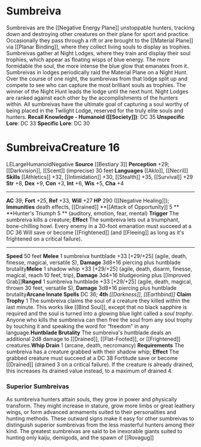 ﻿---
ac: '39'
alignment: LE
all_resistance: null
burrow_speed: null
charisma: '+4'
climb_speed: null
constitution: '+3'
creature_ability:
- Attack of Opportunity
- Claim Trophy
- Huntblade Brutality
- Hunter's Triumph
- Whip Drain
creature_family: null
description: 'Sumbreivas are the [[DATABASE/plane/Negative Energy Plane|Negative Energy
  Plane''s]] unstoppable hunters, tracking down and destroying other creatures on
  their plane for sport and practice. Occasionally they pass through a rift or are
  brought to the [[DATABASE/plane/Material Plane|Material Plane]] via [[DATABASE/ritual/Planar
  Binding|planar binding]] , where they collect living souls to display as trophies.<br/><br/>
  Sumbreivas gather at Night Lodges, where they train and display their soul trophies,
  which appear as floating wisps of blue energy. The more formidable the soul, the
  more intense the blue glow that emanates from it. Sumbreivas in lodges periodically
  raid the Material Plane on a Night Hunt. Over the course of one night, the sumbreivas
  from that lodge split up and compete to see who can capture the most brilliant souls
  as trophies. The winner of the Night Hunt leads the lodge until the next hunt.<br/><br/>
  Night Lodges are ranked against each other by the accomplishments of the hunters
  within. All sumbreivas have the ultimate goal of capturing a soul worthy of being
  placed in the Twilight Lodge, reserved for the truly elite souls and hunters.<br/><br/><b><u>Recall
  Knowledge - Humanoid</u> ( [[DATABASE/skill/Society|Society]] )</b>: DC 35<br/><b><u>Unspecific
  Lore</u></b>: DC 33<br/><b><u>Specific Lore</u></b>: DC 30'
dexterity: '+9'
element: null
fly_speed: null
fortitude: '+25'
hardness: null
hp: 290 ( negative healing )
id: '1329'
immunity:
- '[[DATABASE/trait/Death|death]] effects'
- '[[DATABASE/condition/Drained|drained]]'
intelligence: '+6'
land_speed: '50'
language:
- '[[DATABASE/language/Aklo|Aklo]]'
- '[[DATABASE/language/Necril|Necril]]'
level: '16'
max_speed: '50'
name: Sumbreiva
perception: '+29'
rarity: Common
reflex: '+33'
resistance: null
rus_type_level: null
school: null
sense:
- '[[DATABASE/monsterability/Darkvision|greater darkvision]]'
- '[[DATABASE/monsterability/Scent|scent]] (imprecise) 30 feet'
size: Large
skill:
- '[[DATABASE/skill/Athletics|Athletics]] +32'
- '[[DATABASE/skill/Intimidation|Intimidation]] +30'
- '[[DATABASE/skill/Stealth|Stealth]] +35'
- '[[DATABASE/skill/Survival|Survival]] +29'
source: '[[DATABASE/source/Bestiary 3|Bestiary 3]]'
speed:
- 50 feet
spell:
- '[[DATABASE/spell/Darkness|Darkness]]'
- '[[DATABASE/spell/Earthbind|Earthbind]]'
strength: '+8'
strength_req: '8'
strongest_save:
- Reflex
swim_speed: null
trait:
- '[[DATABASE/trait/Humanoid|Humanoid]]'
- '[[DATABASE/trait/Negative|Negative]]'
type: Creature
vision: Greater darkvision
weakest_save:
- Fortitude
weakness: null
will: '+27'
wisdom: '+5'

---
# Sumbreiva

Sumbreivas are the [[Negative Energy Plane]] unstoppable hunters, tracking down and destroying other creatures on their plane for sport and practice. Occasionally they pass through a rift or are brought to the [[Material Plane]] via [[Planar Binding]], where they collect living souls to display as trophies.
 Sumbreivas gather at Night Lodges, where they train and display their soul trophies, which appear as floating wisps of blue energy. The more formidable the soul, the more intense the blue glow that emanates from it. Sumbreivas in lodges periodically raid the Material Plane on a Night Hunt. Over the course of one night, the sumbreivas from that lodge split up and compete to see who can capture the most brilliant souls as trophies. The winner of the Night Hunt leads the lodge until the next hunt.
 Night Lodges are ranked against each other by the accomplishments of the hunters within. All sumbreivas have the ultimate goal of capturing a soul worthy of being placed in the Twilight Lodge, reserved for the truly elite souls and hunters.
**Recall Knowledge - Humanoid ([[Society]])**: DC 35
**Unspecific Lore**: DC 33
**Specific Lore**: DC 30

# Sumbreiva<span class="item-type">Creature 16</span>

<span class="trait-alignment item-trait">LE</span><span class="trait-size item-trait">Large</span><span class="item-trait">Humanoid</span><span class="item-trait">Negative</span>
**Source** [[Bestiary 3]]
**Perception** +29; [[Darkvision]], [[Scent]] (imprecise) 30 feet
**Languages** [[Aklo]], [[Necril]]
**Skills** [[Athletics]] +32, [[Intimidation]] +30, [[Stealth]] +35, [[Survival]] +29
**Str** +8, **Dex** +9, **Con** +3, **Int** +6, **Wis** +5, **Cha** +4

---
**AC** 39; **Fort** +25, **Ref** +33, **Will** +27
**HP** 290 ([[Negative Healing]]); **Immunities** death effects, [[Drained]]
<span class="in-box-ability">**[[Attack of Opportunity]] <span class="action-icon">5</span> ** </span><span class="in-box-ability">**Hunter's Triumph <span class="action-icon">5</span> ** (auditory, emotion, fear, mental) **Trigger** The sumbreiva kills a creature; **Effect** The sumbreiva lets out a triumphant, bone-chilling howl. Every enemy in a 30-foot emanation must succeed at a DC 36 Will save or become [[Frightened]] (and [[Fleeing]] as long as it's frightened on a critical failure).</span>

---
**Speed** 50 feet
<span class="in-box-ability">**Melee** <span class="action-icon">1</span> sumbreiva huntblade +33 [+29/+25] (agile, death, finesse, magical, versatile S), **Damage** 3d8+16 piercing plus huntblade brutality</span><span class="in-box-ability">**Melee** <span class="action-icon">1</span> shadow whip +33 [+29/+25] (agile, death, disarm, finesse, magical, reach 10 feet, trip), **Damage** 3d4+16 bludgeoning plus [[Improved Grab]]</span><span class="in-box-ability">**Ranged** <span class="action-icon">1</span> sumbreiva huntblade +33 [+29/+25] (agile, death, magical, thrown 30 feet, versatile S), **Damage** 3d8+16 piercing plus huntblade brutality</span>**Arcane Innate Spells** DC 36; **4th** _[[Darkness]]_, _[[Earthbind]]_
<span class="in-box-ability">**Claim Trophy** <span class="action-icon">1</span> The sumbreiva claims the soul of a creature they killed within the last minute. This works like [[Bind Soul]], except that no black sapphire is required and the soul is turned into a glowing blue light called a _soul trophy_. Anyone who kills the sumbreiva can then free the soul from any soul trophy by touching it and speaking the word for “freedom” in any language.</span><span class="in-box-ability">**Huntblade Brutality** The sumbreiva's huntblade deals an additional 2d8 damage to [[Drained]], [[Flat-Footed]], or [[Frightened]] creatures.</span><span class="in-box-ability">**Whip Drain** <span class="action-icon">1</span> (arcane, death, necromancy) **Requirements** The sumbreiva has a creature grabbed with their shadow whip; **Effect** The grabbed creature must succeed at a DC 38 Fortitude save or become [[Drained]] (drained 3 on a critical failure). If the creature is already drained, this increases its drained value instead, to a maximum of drained 4.</span>

###  Superior Sumbreivas

As sumbreiva hunters attain souls, they grow in power and physically transform. They might increase in stature, grow more limbs or great leathery wings, or form advanced armaments suited to their personalities and hunting methods. These outward signs make it easy for other sumbreivas to distinguish superior sumbreivas from the less masterful hunters among their kind. The greatest sumbreivas are said to be inexorable giants suited to hunting only kaiju, demigods, and the spawn of [[Rovagug]]